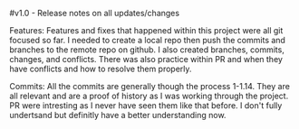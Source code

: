 #v1.0 - Release notes on all updates/changes 

Features:
Features and fixes that happened within this project were all git focused so far. I needed to create a local repo then push the commits and branches to the remote repo on github. I also created branches, commits, changes, and conflicts. There was also practice within PR and when they have conflicts and how to resolve them properly.

Commits:
All the commits are generally though the process 1-1.14. They are all relevant and are a proof of history as I was working through the project. PR were intresting as I never have seen them like that before. I don't fully undertsand but definitly have a better understanding now.